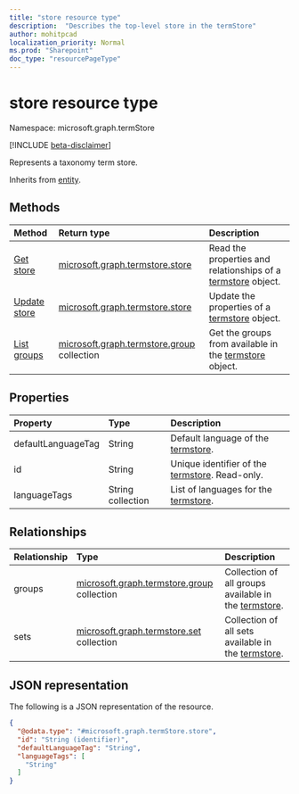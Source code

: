 ```yaml
---
title: "store resource type"
description:  "Describes the top-level store in the termStore"
author: mohitpcad
localization_priority: Normal
ms.prod: "Sharepoint"
doc_type: "resourcePageType"
---
```


# store resource type

Namespace: microsoft.graph.termStore

[!INCLUDE [beta-disclaimer](../../includes/beta-disclaimer.md)]

Represents a taxonomy term store.


Inherits from [entity](../resources/entity.md).

## Methods
|Method|Return type|Description
|:---|:---|:---
|[Get store](../api/termstore-store-get.md) | [microsoft.graph.termstore.store](../resources/termstore-store.md) | Read the properties and relationships of a [termstore](../resources/termstore-store.md) object.
|[Update store](../api/termstore-store-update.md) | [microsoft.graph.termstore.store](../resources/termstore-store.md) | Update the properties of a [termstore](../resources/termstore-store.md) object.
|[List groups](../api/termstore-list-groups.md)|[microsoft.graph.termstore.group](../resources/termstore-group.md) collection| Get the groups from available in the [termstore](../resources/termstore-store.md) object.|

## Properties
|Property|Type|Description
|:---|:---|:---
|defaultLanguageTag | String | Default language of the [termstore](../resources/termstore-store.md).
|id|String | Unique identifier of the [termstore](../resources/termstore-store.md). Read-only.
|languageTags | String collection | List of languages for the [termstore](../resources/termstore-store.md).

## Relationships
|Relationship|Type|Description
|:---|:---|:---
|groups |[microsoft.graph.termstore.group](../resources/termstore-group.md) collection | Collection of all groups available in the [termstore].
|sets | [microsoft.graph.termstore.set](../resources/termstore-set.md) collection | Collection of all sets available in the [termstore].


## JSON representation
The following is a JSON representation of the resource.
<!-- {
  "blockType": "resource",
  "keyProperty": "id",
  "@odata.type": "microsoft.graph.termStore.store",
  "baseType": "microsoft.graph.entity",
  "openType": false
}
-->
``` json
{
  "@odata.type": "#microsoft.graph.termStore.store",
  "id": "String (identifier)",
  "defaultLanguageTag": "String",
  "languageTags": [
    "String"
  ]  
}
```

[termstore]: ../resources/termstore-store.md

<!--
{
  "type": "#page.annotation",
  "description": "TermStore is the top-level entity used for managing taxonomy for a client",
  "keywords": "termStore,facet,resource",
  "section": "documentation",
  "tocPath": "TermStore",
  "tocBookmarks": {
    "Resources/termStore.store": "#"
  },
  "suppressions": []
}
-->


